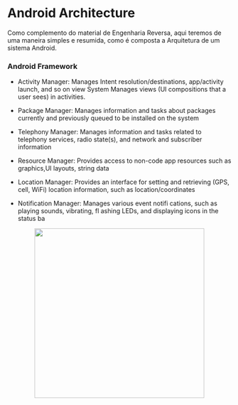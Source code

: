 # Android Architecture
Como complemento do material de Engenharia Reversa, aqui teremos de uma maneira simples e resumida, como é composta a Arquitetura de um sistema Android.


### Android Framework 

- Activity Manager: Manages Intent resolution/destinations, app/activity launch, and so on view System Manages views (UI compositions that a user sees) in activities. 

- Package Manager:  Manages information and tasks about packages currently and previously queued to be installed on the system

- Telephony Manager: Manages information and tasks related to telephony services, radio state(s), and network and subscriber information

- Resource Manager: Provides access to non-code app resources such as graphics,UI layouts, string data

- Location Manager:  Provides an interface for setting and retrieving (GPS, cell, WiFi) location information, such as location/coordinates

- Notification Manager: Manages various event notifi cations, such as playing sounds, vibrating, fl ashing LEDs, and displaying icons in the status ba




<p align="center">  
<img src="https://d30womf5coomej.cloudfront.net/c/72/02495fb6-5a9e-4d73-8730-2710705651e8.gif" width="382"/>

</p>
